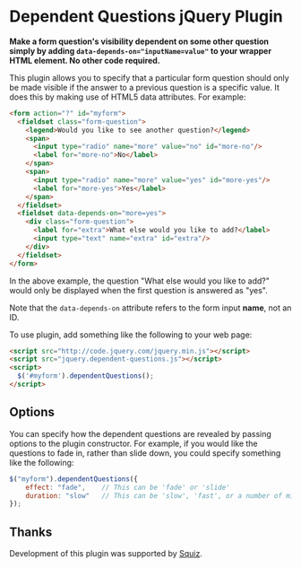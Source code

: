# Dependent Questions jQuery Plugin

**Make a form question's visibility dependent on some other question simply by adding `data-depends-on="inputName=value"` to your wrapper HTML element. No other code required.**

This plugin allows you to specify that a particular form question should only be
made visible if the answer to a previous question is a specific value. It does this
by making use of HTML5 data attributes. For example:

`````html
<form action="?" id="myform">
  <fieldset class="form-question">
    <legend>Would you like to see another question?</legend>
    <span>
      <input type="radio" name="more" value="no" id="more-no"/>
      <label for="more-no">No</label>
    </span>
    <span>
      <input type="radio" name="more" value="yes" id="more-yes"/>
      <label for="more-yes">Yes</label>
    </span>
  </fieldset>
  <fieldset data-depends-on="more=yes">
    <div class="form-question">
      <label for="extra">What else would you like to add?</label>
      <input type="text" name="extra" id="extra"/>
    </div>
  </fieldset>
</form>
`````

In the above example, the question "What else would you like to add?" would only be
displayed when the first question is answered as "yes".

Note that the `data-depends-on` attribute refers to the form input **name**, not an ID.

To use plugin, add something like the following to your web page:

`````html
<script src="http://code.jquery.com/jquery.min.js"></script>
<script src="jquery.dependent-questions.js"></script>
<script>
  $('#myform').dependentQuestions();
</script>
`````
## Options

You can specify how the dependent questions are revealed by passing options to the plugin constructor. For example, if you would like the questions to fade in, rather than slide down, you could specify something like the following:

`````javascript
$("myform").dependentQuestions({
    effect: "fade",    // This can be 'fade' or 'slide'
    duration: "slow"   // This can be 'slow', 'fast', or a number of milliseconds
});
`````

## Thanks

Development of this plugin was supported by [Squiz](http://squiz.com.au).
